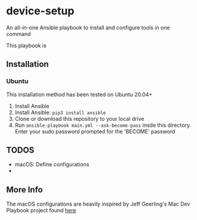 # device-setup

An all-in-one Ansible playbook to install and configure tools in one command 

This playbook is 

## Installation 

### Ubuntu 

This installation method has been tested on Ubuntu 20.04+

1. Install Ansible
  1. Install Ansible: `pip3 install ansible`
1. Clone or download this repository to your local drive
1. Run `ansible-playbook main.yml --ask-become-pass` insde this directory. Enter your sudo password prompted for the 'BECOME' password

## TODOS

- macOS: Define configurations
- 

## More Info

The macOS configurations are heavily inspired by Jeff Geerling's Mac Dev Playbook project found [here](https://github.com/geerlingguy/mac-dev-playbook)
